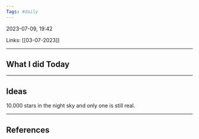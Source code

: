 ```yaml
---
Tags: #daily
---
```


2023-07-09, 19:42

Links: [[03-07-2023]]


---
## What I did Today


--- 
## Ideas

10.000 stars in the night sky and only one is still real.

---
## References